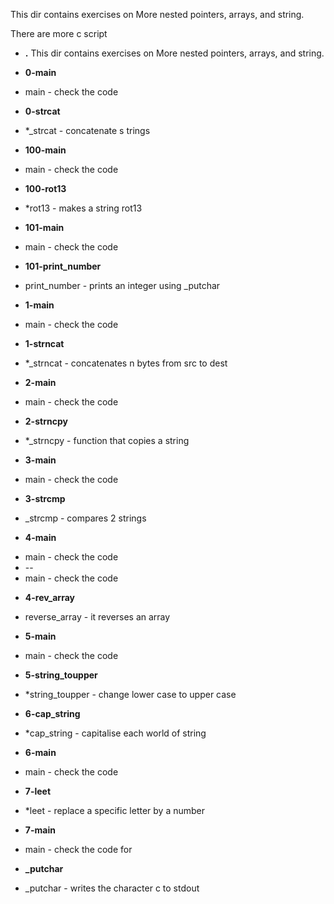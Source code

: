 This dir contains exercises on More nested pointers, arrays, and string.

There are more c script
- **.**
This dir contains exercises on More nested pointers, arrays, and string.

- **0-main**
*  main - check the code

- **0-strcat**
*  *_strcat - concatenate s trings

- **100-main**
*  main - check the code

- **100-rot13**
*  *rot13 - makes a string rot13

- **101-main**
*  main - check the code

- **101-print_number**
*  print_number - prints an integer using _putchar

- **1-main**
*  main - check the code

- **1-strncat**
*  *_strncat - concatenates n bytes from src to dest

- **2-main**
*  main - check the code

- **2-strncpy**
*  *_strncpy - function that copies a string

- **3-main**
*  main - check the code

- **3-strcmp**
*  _strcmp - compares 2 strings

- **4-main**
*  main - check the code
* --
*  main - check the code

- **4-rev_array**
*  reverse_array - it reverses an array

- **5-main**
*  main - check the code

- **5-string_toupper**
*  *string_toupper - change lower case to upper case

- **6-cap_string**
*  *cap_string - capitalise each world of string

- **6-main**
*  main - check the code

- **7-leet**
*  *leet - replace a specific letter by a number

- **7-main**
*  main - check the code for

- **_putchar**
*  _putchar - writes the character c to stdout

